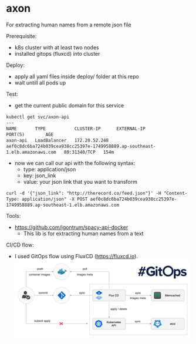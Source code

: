 # axon

For extracting human names from a remote json file

Prerequisite:
- k8s cluster with at least two nodes
- installed gitops (fluxcd) into cluster

Deploy:
- apply all yaml files inside deploy/ folder at this repo
- wait untill all pods up

Test:
- get the current public domain for this service
```
kubectl get svc/axon-api
---
NAME       TYPE           CLUSTER-IP      EXTERNAL-IP                                                                    PORT(S)        AGE
axon-api   LoadBalancer   172.20.52.248   aef0c8dc6ba724b039cea938cc25397e-1749958889.ap-southeast-1.elb.amazonaws.com   80:31340/TCP   154m
```
- now we can call our api with the following syntax:
  - type: application/json
  - key: json_link
  - value: your json link that you want to transform

```
curl -d '{"json_link": "http://therecord.co/feed.json"}' -H "Content-Type: application/json" -X POST aef0c8dc6ba724b039cea938cc25397e-1749958889.ap-southeast-1.elb.amazonaws.com
```

Tools:
- https://github.com/jgontrum/spacy-api-docker
  - This lib is for extracting human names from a text

CI/CD flow:
- I used GitOps flow using FluxCD (https://fluxcd.io).
![gitops](flux.png)
